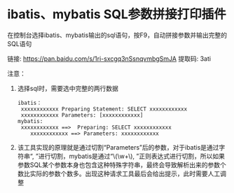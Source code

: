 # ibatis、mybatis SQL参数拼接打印插件

在控制台选择ibatis、mybatis输出的sql语句，按F9，自动拼接参数并输出完整的SQL语句  

链接: https://pan.baidu.com/s/1ri-sxcgq3nSsnqvmbgSmJA 提取码: 3ati    

注意：

1. 选择sql时，需要选中完整的两行数据  

   ```
   ibatis：
   	xxxxxxxxxxxx Preparing Statement: SELECT xxxxxxxxxxxx  
   	xxxxxxxxxxxx Parameters: [xxxxxxxxxxxx]  
   mybatis:  
   	xxxxxxxxxxxx ==>  Preparing: SELECT xxxxxxxxxxxx  
       xxxxxxxxxxxx ==> Parameters: xxxxxxxxxxxx
   ```

2. 该工具实现的原理就是通过切割“Parameters”后的参数，对于ibatis是通过字符串“, ”进行切割，mybatis是通过“\\(\\w+\\), ”正则表达式进行切割，所以如果参数SQL某个参数本身也包含这种特殊字符串，最终会导致解析出来的参数个数比实际的参数个数多。出现这种请求工具最后会给出提示，此时需要人工调整

